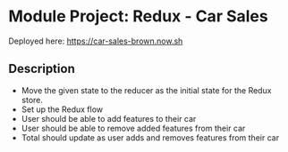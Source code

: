 # Module Project: Redux - Car Sales

Deployed here: https://car-sales-brown.now.sh 

## Description

- Move the given state to the reducer as the initial state for the Redux store.
- Set up the Redux flow
- User should be able to add features to their car
- User should be able to remove added features from their car
- Total should update as user adds and removes features from their car

